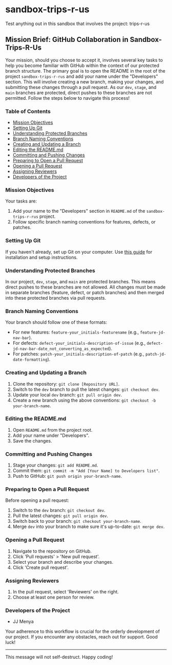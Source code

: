 # sandbox-trips-r-us
Test anything out in this sandbox that involves the project: trips-r-us

## Mission Brief: GitHub Collaboration in Sandbox-Trips-R-Us

Your mission, should you choose to accept it, involves several key tasks to help you become familiar with GitHub within the context of our protected branch structure. The primary goal is to open the README in the root of the project `sandbox-trips-r-rus` and add your name under the "Developers" section. This will involve creating a new branch, making your changes, and submitting these changes through a pull request. As our `dev`, `stage`, and `main` branches are protected, direct pushes to these branches are not permitted. Follow the steps below to navigate this process!

### Table of Contents
- [Mission Objectives](#mission-objectives)
- [Setting Up Git](#setting-up-git)
- [Understanding Protected Branches](#understanding-protected-branches)
- [Branch Naming Conventions](#branch-naming-conventions)
- [Creating and Updating a Branch](#creating-and-updating-a-branch)
- [Editing the README.md](#editing-the-readmemd)
- [Committing and Pushing Changes](#committing-and-pushing-changes)
- [Preparing to Open a Pull Request](#preparing-to-open-a-pull-request)
- [Opening a Pull Request](#opening-a-pull-request)
- [Assigning Reviewers](#assigning-reviewers)
- [Developers of the Project](#developers-of-the-project)

### Mission Objectives
Your tasks are:
1. Add your name to the "Developers" section in `README.md` of the `sandbox-trips-r-rus` project.
2. Follow specific branch naming conventions for features, defects, or patches.

### Setting Up Git
If you haven't already, set up Git on your computer. Use [this guide](https://git-scm.com/book/en/v2/Getting-Started-Installing-Git) for installation and setup instructions.

### Understanding Protected Branches
In our project, `dev`, `stage`, and `main` are protected branches. This means direct pushes to these branches are not allowed. All changes must be made in separate branches (feature, defect, or patch branches) and then merged into these protected branches via pull requests.

### Branch Naming Conventions
Your branch should follow one of these formats:
- For new features: `feature-your_initials-featurename` (e.g., `feature-jd-nav-bar`).
- For defects: `defect-your_initials-description-of-issue` (e.g., `defect-jd-nav-bar-date_not_converting_as_expected`).
- For patches: `patch-your_initials-description-of-patch` (e.g., `patch-jd-date-formatting`).

### Creating and Updating a Branch
1. Clone the repository: `git clone [Repository URL]`.
2. Switch to the `dev` branch to pull the latest changes: `git checkout dev`.
3. Update your local `dev` branch: `git pull origin dev`.
4. Create a new branch using the above conventions: `git checkout -b your-branch-name`.

### Editing the README.md
1. Open `README.md` from the project root.
2. Add your name under "Developers".
3. Save the changes.

### Committing and Pushing Changes
1. Stage your changes: `git add README.md`.
2. Commit them: `git commit -m "Add [Your Name] to Developers list"`.
3. Push to GitHub: `git push origin your-branch-name`.

### Preparing to Open a Pull Request
Before opening a pull request:
1. Switch to the `dev` branch: `git checkout dev`.
2. Pull the latest changes: `git pull origin dev`.
3. Switch back to your branch: `git checkout your-branch-name`.
4. Merge `dev` into your branch to make sure it's up-to-date: `git merge dev`.

### Opening a Pull Request
1. Navigate to the repository on GitHub.
2. Click 'Pull requests' > 'New pull request'.
3. Select your branch and describe your changes.
4. Click 'Create pull request'.

### Assigning Reviewers
1. In the pull request, select 'Reviewers' on the right.
2. Choose at least one person for review.

### Developers of the Project
- JJ Menya

Your adherence to this workflow is crucial for the orderly development of our project. If you encounter any obstacles, reach out for support. Good luck!

---

This message will not self-destruct. Happy coding!
